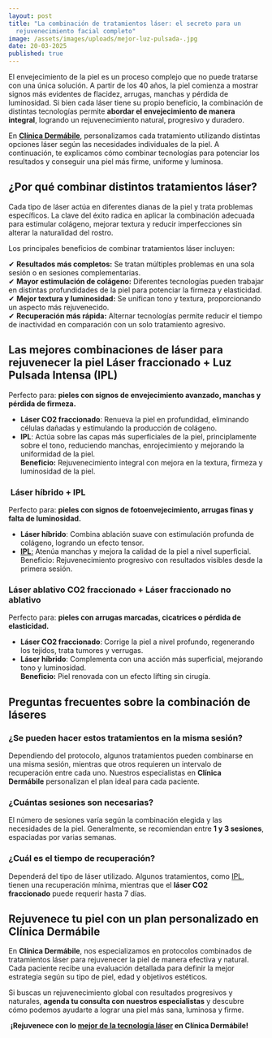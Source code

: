 ```yaml
---
layout: post
title: "La combinación de tratamientos láser: el secreto para un
  rejuvenecimiento facial completo"
image: /assets/images/uploads/mejor-luz-pulsada-.jpg
date: 20-03-2025
published: true
---
```

El envejecimiento de la piel es un proceso complejo que no puede tratarse con una única solución. A partir de los 40 años, la piel comienza a mostrar signos más evidentes de flacidez, arrugas, manchas y pérdida de luminosidad. Si bien cada láser tiene su propio beneficio, la combinación de distintas tecnologías permite **abordar el envejecimiento de manera integral**, logrando un rejuvenecimiento natural, progresivo y duradero.

En **[Clínica Dermábile](https://www.dermabile.es/la-clinica)**, personalizamos cada tratamiento utilizando distintas opciones láser según las necesidades individuales de la piel. A continuación, te explicamos cómo combinar tecnologías para potenciar los resultados y conseguir una piel más firme, uniforme y luminosa.

## **¿Por qué combinar distintos tratamientos láser?**

Cada tipo de láser actúa en diferentes dianas de la piel y trata problemas específicos. La clave del éxito radica en aplicar la combinación adecuada para estimular colágeno, mejorar textura y reducir imperfecciones sin alterar la naturalidad del rostro.

Los principales beneficios de combinar tratamientos láser incluyen:

✔ **Resultados más completos:** Se tratan múltiples problemas en una sola sesión o en sesiones complementarias.\
✔ **Mayor estimulación de colágeno:** Diferentes tecnologías pueden trabajar en distintas profundidades de la piel para potenciar la firmeza y elasticidad.\
✔ **Mejor textura y luminosidad:** Se unifican tono y textura, proporcionando un aspecto más rejuvenecido.\
✔ **Recuperación más rápida:** Alternar tecnologías permite reducir el tiempo de inactividad en comparación con un solo tratamiento agresivo.

## **Las mejores combinaciones de láser para rejuvenecer la piel** **Láser fraccionado + Luz Pulsada Intensa (IPL)**

Perfecto para: **pieles con signos de envejecimiento avanzado, manchas y pérdida de firmeza.**

* **Láser CO2 fraccionado**: Renueva la piel en profundidad, eliminando células dañadas y estimulando la producción de colágeno.
* **IPL**: Actúa sobre las capas más superficiales de la piel, principlamente sobre el tono, reduciendo manchas, enrojecimiento y mejorando la uniformidad de la piel.\
  **Beneficio:** Rejuvenecimiento integral con mejora en la textura, firmeza y luminosidad de la piel.

###  **Láser híbrido + IPL**

Perfecto para: **pieles con signos de fotoenvejecimiento, arrugas finas y falta de luminosidad.**

* **Láser híbrido**: Combina ablación suave con estimulación profunda de colágeno, logrando un efecto tensor.
* [**IPL**:](https://www.dermabile.es/blog/luz-pulsada-intensa-ipl-la-clave-para-una-piel-luminosa-y-uniforme) Atenúa manchas y mejora la calidad de la piel a nivel superficial. Beneficio: Rejuvenecimiento progresivo con resultados visibles desde la primera sesión.

### **Láser ablativo CO2 fraccionado + Láser fraccionado no ablativo**

Perfecto para: **pieles con arrugas marcadas, cicatrices o pérdida de elasticidad.**

* **Láser CO2 fraccionado**: Corrige la piel a nivel profundo, regenerando los tejidos, trata tumores y verrugas.
* **Láser híbrido**: Complementa con una acción más superficial, mejorando tono y luminosidad.\
   **Beneficio:** Piel renovada con un efecto lifting sin cirugía.

## **Preguntas frecuentes sobre la combinación de láseres**

### ¿Se pueden hacer estos tratamientos en la misma sesión?

Dependiendo del protocolo, algunos tratamientos pueden combinarse en una misma sesión, mientras que otros requieren un intervalo de recuperación entre cada uno. Nuestros especialistas en **Clínica Dermábile** personalizan el plan ideal para cada paciente.

### ¿Cuántas sesiones son necesarias?

El número de sesiones varía según la combinación elegida y las necesidades de la piel. Generalmente, se recomiendan entre **1 y 3 sesiones**, espaciadas por varias semanas.

### ¿Cuál es el tiempo de recuperación?

Dependerá del tipo de láser utilizado. Algunos tratamientos, como [IPL](https://www.dermabile.es/blog/luz-pulsada-intensa-ipl-la-clave-para-una-piel-luminosa-y-uniforme), tienen una recuperación mínima, mientras que el **láser CO2 fraccionado** puede requerir hasta 7 días.

## **Rejuvenece tu piel con un plan personalizado en Clínica Dermábile**

En **Clínica Dermábile**, nos especializamos en protocolos combinados de tratamientos láser para rejuvenecer la piel de manera efectiva y natural. Cada paciente recibe una evaluación detallada para definir la mejor estrategia según su tipo de piel, edad y objetivos estéticos.

Si buscas un rejuvenecimiento global con resultados progresivos y naturales, **agenda tu consulta con nuestros especialistas** y descubre cómo podemos ayudarte a lograr una piel más sana, luminosa y firme.

 **¡Rejuvenece con lo [mejor de la tecnología láser](https://www.dermabile.es/tratamientos/rejuvenecimiento-facial-youlaser-prime/) en Clínica Dermábile!**